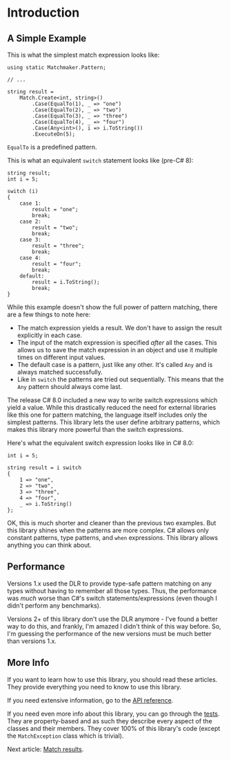 # Introduction

## A Simple Example

This is what the simplest match expression looks like:

```
using static Matchmaker.Pattern;

// ...

string result =
    Match.Create<int, string>()
        .Case(EqualTo(1), _ => "one")
        .Case(EqualTo(2), _ => "two")
        .Case(EqualTo(3), _ => "three")
        .Case(EqualTo(4), _ => "four")
        .Case(Any<int>(), i => i.ToString())
        .ExecuteOn(5);
```

`EqualTo` is a predefined pattern.

This is what an equivalent `switch` statement looks like (pre-C# 8):

```
string result;
int i = 5;

switch (i)
{
    case 1:
        result = "one";
        break;
    case 2:
        result = "two";
        break;
    case 3:
        result = "three";
        break;
    case 4:
        result = "four";
        break;
    default:
        result = i.ToString();
        break;
}
```

While this example doesn't show the full power of pattern matching, there are a few things to note here:

 - The match expression yields a result. We don't have to assign the result explicitly in each case.
 - The input of the match expression is specified _after_ all the cases. This allows us to save the match expression
in an object and use it multiple times on different input values.
 - The default case is a pattern, just like any other. It's called `Any` and is always matched successfully.
 - Like in `switch` the patterns are tried out sequentially. This means that the `Any` pattern should always
come last.

The release C# 8.0 included a new way to write switch expressions which yield a value. While this drastically reduced
the need for external libraries like this one for pattern matching, the language itself includes only the simplest
patterns. This library lets the user define arbitrary patterns, which makes this library more powerful than the switch
expressions.

Here's what the equivalent switch expression looks like in C# 8.0:

```
int i = 5;

string result = i switch
{
    1 => "one",
    2 => "two",
    3 => "three",
    4 => "four",
    _ => i.ToString()
};
```

OK, this is much shorter and cleaner than the previous two examples. But this library shines when the patterns are
more complex. C# allows only constant patterns, type patterns, and `when` expressions. This library allows anything
you can think about.

## Performance

Versions 1.x used the DLR to provide type-safe pattern matching on any types without having to remember all those types.
Thus, the performance was _much_ worse than C#'s switch statements/expressions (even though I didn't perform any
benchmarks).

Versions 2+ of this library don't use the DLR anymore - I've found a better way to do this, and frankly, I'm amazed I
didn't think of this way before. So, I'm guessing the performance of the new versions must be much better than versions
1.x.


## More Info

If you want to learn how to use this library, you should read these articles. They provide everything you need to know
to use this library.

If you need extensive information, go to the [API reference](../api/index.md).

If you need even more info about this library, you can go through the
[tests](https://github.com/TolikPylypchuk/Matchmaker/tree/v3.0.0/Matchmaker.Tests). They are property-based and as such
they describe every aspect of the classes and their members. They cover 100% of this library's code (except
the `MatchException` class which is trivial).

Next article: [Match results](results.md).
